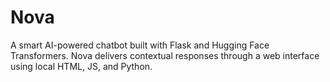 # Nova
 A smart AI-powered chatbot built with Flask and Hugging Face Transformers. Nova delivers contextual responses through a web interface using local HTML, JS, and Python.

